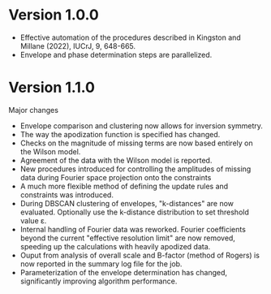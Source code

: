 # Version  1.0.0

+ Effective automation of the procedures described in Kingston and Millane (2022), IUCrJ, 9, 648-665.
+ Envelope and phase determination steps are parallelized.

# Version  1.1.0

Major changes

+ Envelope comparison and clustering now allows for inversion symmetry.
+ The way the apodization function is specified has changed.
+ Checks on the magnitude of missing terms are now based entirely on the Wilson model. 
+ Agreement of the data with the Wilson model is reported.
+ New procedures introduced for controlling the amplitudes of missing data during Fourier space projection onto the constraints  
+ A much more flexible method of defining the update rules and constraints was introduced. 
+ During DBSCAN clustering of envelopes, "k-distances" are now evaluated. Optionally use the k-distance distribution to set threshold value ε. 
+ Internal handling of Fourier data was reworked. Fourier coefficients beyond the current "effective resolution limit" are now removed, speeding up the calculations with heavily apodized data.
+ Ouput from analysis of overall scale and B-factor (method of Rogers) is now reported in the summary log file for the job.
+ Parameterization of the envelope determination has changed, significantly improving algorithm performance. 
